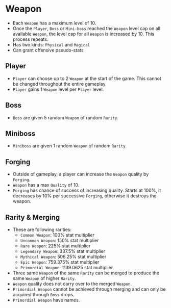 # Weapon

- Each `Weapon` has a maximum level of 10.
- Once the `Player`, `Boss` or `Mini-boss` reached the `Weapon` level cap on all available `Weapon`, the level cap for all `Weapon` is increased by 10. This process repeats.
- Has two kinds: `Physical` and `Magical`
- Can grant offensive pseudo-stats

## Player

- `Player` can choose up to 2 `Weapon` at the start of the game. This cannot be changed throughout the entire gameplay.
- `Player` gains 1 `Weapon` level per `Player` level.

## Boss

- `Boss` are given 5 random `Weapon` of random `Rarity`.

## Miniboss

- `Miniboss` are given 1 random `Weapon` of random `Rarity`.

## Forging

- Outside of gameplay, a player can increase the `Weapon` quality by `Forging`.
- `Weapon` has a max `Quality` of 10.
- `Forging` has chance of success of increasing quality. Starts at 100%, it decreases by 10% per successive `Forging`, otherwise it destroys the weapon.

## Rarity & Merging

- These are following rarities:
  - `Common Weapon`: 100% stat multiplier
  - `Uncommon Weapon`: 150% stat multiplier
  - `Rare Weapon`: 225% stat multiplier
  - `Legendary Weapon`: 337.5% stat multiplier
  - `Mythical Weapon`: 506.25% stat multiplier
  - `Epic Weapon`: 759.375% stat multiplier
  - `Primordial Weapon`: 1139.0625 stat multiplier
- Three same `Weapon` of the same `Rarity` can be merged to produce the same `Weapon` of higher `Rarity`.
- `Weapon` quality does not carry over to the merged `Weapon`.
- `Primordial Weapon` cannot be achieved through merging and can only be acquired through `Boss` drops.
- `Primordial Weapon` have names.
